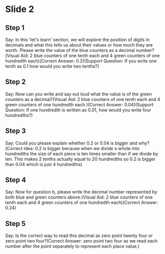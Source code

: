 # Slide 2

## Step 1

Say: In this 'let's learn' section, we will explore the position of digits in decimals and what this tells us about their values or how much they are worth. Please write the value of the blue counters as a decimal number?(Visual Aid: 2 blue counters of one tenth each and 4 green counters of one hundredth each)(Correct Answer: 0.2)(Support Question: If you write one tenth as 0.1 how would you write two tenths?)

## Step 2

Say: Now can you write and say out loud what the value is of the green counters as a decimal?(Visual Aid: 2 blue counters of one tenth each and 4 green counters of one hundredth each
)(Correct Answer: 0.04)(Support Question: If one hundredth is written as 0.01, how would you write four hundredths?)

## Step 3

Say: Could you please explain whether 0.2 or 0.04 is bigger and why?(Correct Idea: 0.2 is bigger because when we divide a whole into hundredths the size of each piece is ten times smaller than if we divide by ten. This makes 2 tenths actually equal to 20 hundredths so 0.2 is bigger than 0.04 which is just 4 hundredths)

## Step 4

Say: Now for question b, please write the decimal number represented by both blue and green counters above.(Visual Aid: 2 blue counters of one tenth each and 4 green counters of one hundredth each)(Correct Answer: 0.24)

## Step 5

Say: Is the correct way to read this decimal as zero point twenty four or zero point two four?(Correct Answer: zero point two four as we read each number after the point separately to represent each place value.)
